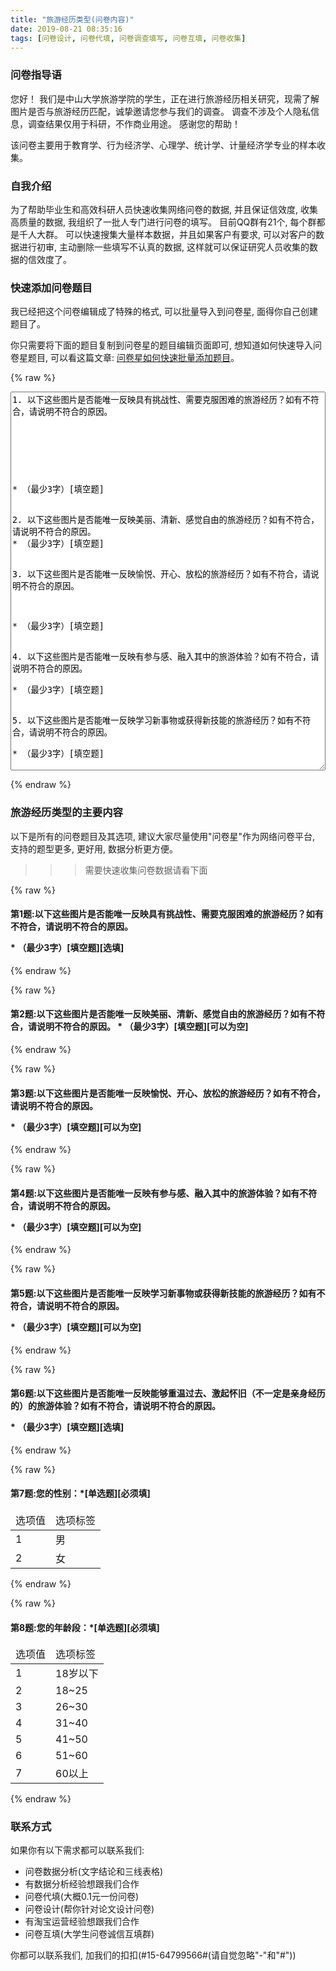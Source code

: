 ```yaml
---
title: "旅游经历类型(问卷内容)"
date: 2019-08-21 08:35:16
tags: [问卷设计, 问卷代填, 问卷调查填写, 问卷互填, 问卷收集]
---
```


### 问卷指导语

您好！
我们是中山大学旅游学院的学生，正在进行旅游经历相关研究，现需了解图片是否与旅游经历匹配，诚挚邀请您参与我们的调查。
调查不涉及个人隐私信息，调查结果仅用于科研，不作商业用途。
感谢您的帮助！

该问卷主要用于教育学、行为经济学、心理学、统计学、计量经济学专业的样本收集。

<!-- more -->


### 自我介绍

为了帮助毕业生和高效科研人员快速收集网络问卷的数据, 并且保证信效度, 收集高质量的数据, 我组织了一批人专门进行问卷的填写。
目前QQ群有21个, 每个群都是千人大群。 可以快速搜集大量样本数据，并且如果客户有要求, 可以对客户的数据进行初审, 
主动删除一些填写不认真的数据, 这样就可以保证研究人员收集的数据的信效度了。



### 快速添加问卷题目

我已经把这个问卷编辑成了特殊的格式, 可以批量导入到问卷星, 面得你自己创建题目了。

你只需要将下面的题目复制到问卷星的题目编辑页面即可, 想知道如何快速导入问卷星题目, 可以看这篇文章: [问卷星如何快速批量添加题目](https://mlln.cn/2019/06/01/%E9%97%AE%E5%8D%B7%E6%98%9F%E5%A6%82%E4%BD%95%E5%BF%AB%E9%80%9F%E6%B7%BB%E5%8A%A0%E6%89%B9%E9%87%8F%E9%A2%98%E7%9B%AE/index.html)。

{% raw %}
<textarea rows="40" style="width: 100%;">1. 以下这些图片是否能唯一反映具有挑战性、需要克服困难的旅游经历？如有不符合，请说明不符合的原因。







* （最少3字）[填空题]


2. 以下这些图片是否能唯一反映美丽、清新、感觉自由的旅游经历？如有不符合，请说明不符合的原因。
* （最少3字）[填空题]


3. 以下这些图片是否能唯一反映愉悦、开心、放松的旅游经历？如有不符合，请说明不符合的原因。



* （最少3字）[填空题]


4. 以下这些图片是否能唯一反映有参与感、融入其中的旅游体验？如有不符合，请说明不符合的原因。

* （最少3字）[填空题]


5. 以下这些图片是否能唯一反映学习新事物或获得新技能的旅游经历？如有不符合，请说明不符合的原因。

* （最少3字）[填空题]


6. 以下这些图片是否能唯一反映能够重温过去、激起怀旧（不一定是亲身经历的）的旅游体验？如有不符合，请说明不符合的原因。

* （最少3字）[填空题]


7. 您的性别：*[单选题]
男
女

8. 您的年龄段：*[单选题]
18岁以下
18~25
26~30
31~40
41~50
51~60
60以上</textarea>
{% endraw %}

### 旅游经历类型的主要内容

以下是所有的问卷题目及其选项, 建议大家尽量使用"问卷星"作为网络问卷平台, 支持的题型更多, 更好用, 数据分析更方便。

>>> 需要快速收集问卷数据请看下面


{% raw %}
<div class="qitem">
<h4>第1题:以下这些图片是否能唯一反映具有挑战性、需要克服困难的旅游经历？如有不符合，请说明不符合的原因。







* （最少3字）[填空题][选填]</h4>

</div>
{% endraw %}


{% raw %}
<div class="qitem">
<h4>第2题:以下这些图片是否能唯一反映美丽、清新、感觉自由的旅游经历？如有不符合，请说明不符合的原因。
* （最少3字）[填空题][可以为空]</h4>

</div>
{% endraw %}


{% raw %}
<div class="qitem">
<h4>第3题:以下这些图片是否能唯一反映愉悦、开心、放松的旅游经历？如有不符合，请说明不符合的原因。



* （最少3字）[填空题][可以为空]</h4>

</div>
{% endraw %}


{% raw %}
<div class="qitem">
<h4>第4题:以下这些图片是否能唯一反映有参与感、融入其中的旅游体验？如有不符合，请说明不符合的原因。

* （最少3字）[填空题][可以为空]</h4>

</div>
{% endraw %}


{% raw %}
<div class="qitem">
<h4>第5题:以下这些图片是否能唯一反映学习新事物或获得新技能的旅游经历？如有不符合，请说明不符合的原因。

* （最少3字）[填空题][可以为空]</h4>

</div>
{% endraw %}


{% raw %}
<div class="qitem">
<h4>第6题:以下这些图片是否能唯一反映能够重温过去、激起怀旧（不一定是亲身经历的）的旅游体验？如有不符合，请说明不符合的原因。

* （最少3字）[填空题][选填]</h4>

</div>
{% endraw %}


{% raw %}
<div class="qitem">
<h4>第7题:您的性别：*[单选题][必须填]</h4>

<table class="table">
<thead>
<tr><td>选项值</td><td>选项标签</td></tr>
</thead>
<tbody>
<tr><td>1</td><td>男</td></tr>
<tr><td>2</td><td>女</td></tr>
</tbody>
</table>

</div>
{% endraw %}


{% raw %}
<div class="qitem">
<h4>第8题:您的年龄段：*[单选题][必须填]</h4>

<table class="table">
<thead>
<tr><td>选项值</td><td>选项标签</td></tr>
</thead>
<tbody>
<tr><td>1</td><td>18岁以下</td></tr>
<tr><td>2</td><td>18~25</td></tr>
<tr><td>3</td><td>26~30</td></tr>
<tr><td>4</td><td>31~40</td></tr>
<tr><td>5</td><td>41~50</td></tr>
<tr><td>6</td><td>51~60</td></tr>
<tr><td>7</td><td>60以上</td></tr>
</tbody>
</table>

</div>
{% endraw %}



<!-- ---
title: 心理教育医学的问卷免费下载
date: 2019-05-23 08:59:15
tags: [问卷星, 问卷网, 问卷下载, 问卷互填, 问卷设计, 问卷模板, 毕业问卷, 问卷数据分析, 问卷代填, ]
--- -->

### 联系方式
 
如果你有以下需求都可以联系我们:

- 问卷数据分析(文字结论和三线表格)
- 有数据分析经验想跟我们合作
- 问卷代填(大概0.1元一份问卷)
- 问卷设计(帮你针对论文设计问卷)
- 有淘宝运营经验想跟我们合作
- 问卷互填(大学生问卷诚信互填群)

你都可以联系我们, 加我们的扣扣(#15-64799566#(请自觉忽略"-"和"#"))
